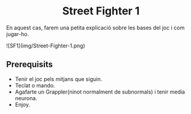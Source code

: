 <!-- start description -->
<h1 align="center"> Street Fighter 1 </h3>
<p>
En aquest cas, farem una petita explicació sobre les bases del joc i com jugar-ho. 
</p>
![SF1](img/Street-Fighter-1.png)

<!-- end description -->

<!-- start prerequisites -->
## Prerequisits
- Tenir el joc pels mitjans que siguin.
- Teclat o mando.
- Agafarte un Grappler(ninot normalment de subnormals) i tenir media neurona.
- Enjoy.

<!-- end prerequisites -->
